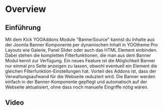 # Overview

## Einführung

Mit dem Kick YOOAddons Module "BannerSource” kannst du Inhalte aus der Joomla Banner Komponente per dynamischen Inhalt in YOOtheme Pro Layouts wie Galerie, Panel Slider oder auch das HTML Element einbinden. Dabei stehen die kompletten Filterfunktionen, die man aus dem Banner Modul kennt zur Verfügung.
Ein neues Feature ist die Möglichkeit Banner nur einmal pro Seite anzeigen zu lassen, obwohl eventuell ein Element die gleichen Filterfunktion-Einstellungen hat. Vorteil des Addons ist, dass der Verwaltungsaufwand für die Webseite reduziert wird. Die Banner werden einfach in der Banner-Komponente gepflegt und automatisch auf der Webseite aktualisiert, ohne dass noch manuelle Eingriffe nötig wären.

## Video
